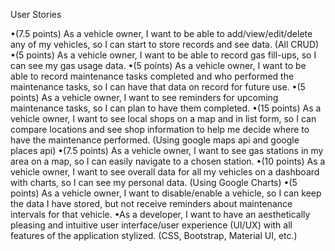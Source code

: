 User Stories

•(7.5 points) As a vehicle owner, I want to be able to add/view/edit/delete any of my vehicles, so I can start to store records and see data. (All CRUD)
•(5 points) As a vehicle owner, I want to be able to record gas fill-ups, so I can see my gas usage data.
•(5 points) As a vehicle owner, I want to be able to record maintenance tasks completed and who performed the maintenance tasks, so I can have that data on record for future use.
•(5 points) As a vehicle owner, I want to see reminders for upcoming maintenance tasks, so I can plan to have them completed.
•(15 points) As a vehicle owner, I want to see local shops on a map and in list form, so I can compare locations and see shop information to help me decide where to have the maintenance performed. (Using google maps api and google places api)
•(7.5 points) As a vehicle owner, I want to see gas stations in my area on a map, so I can easily navigate to a chosen station.
•(10 points) As a vehicle owner, I want to see overall data for all my vehicles on a dashboard with charts, so I can see my personal data. (Using Google Charts)
•(5 points) As a vehicle owner, I want to disable/enable a vehicle, so I can keep the data I have stored, but not receive reminders about maintenance intervals for that vehicle.
•As a developer, I want to have an aesthetically pleasing and intuitive user interface/user experience (UI/UX) with all features of the application stylized. (CSS, Bootstrap, Material UI, etc.)  

